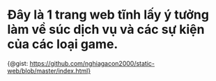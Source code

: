 # Đây là 1 trang web tĩnh lấy ý tưởng làm về súc dịch vụ và các sự kiện của các loại game.
{@gist: https://github.com/nghiagacon2000/static-web/blob/master/index.html}
